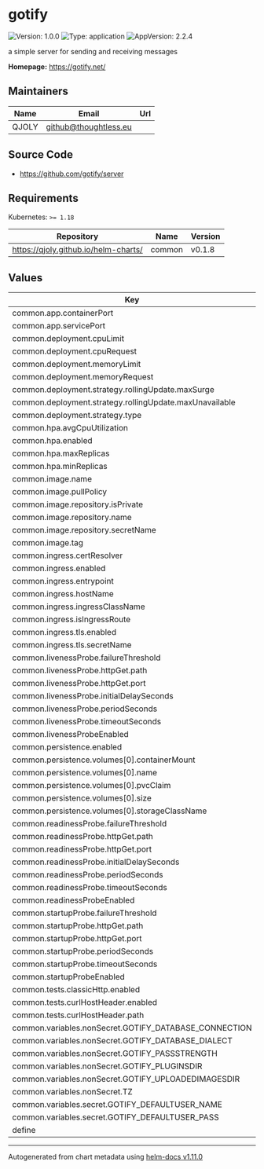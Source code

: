 # gotify

![Version: 1.0.0](https://img.shields.io/badge/Version-1.0.0-informational?style=flat-square) ![Type: application](https://img.shields.io/badge/Type-application-informational?style=flat-square) ![AppVersion: 2.2.4](https://img.shields.io/badge/AppVersion-2.2.4-informational?style=flat-square)

a simple server for sending and receiving messages

**Homepage:** <https://gotify.net/>

## Maintainers

| Name | Email | Url |
| ---- | ------ | --- |
| QJOLY | <github@thoughtless.eu> |  |

## Source Code

* <https://github.com/gotify/server>

## Requirements

Kubernetes: `>= 1.18`

| Repository | Name | Version |
|------------|------|---------|
| https://qjoly.github.io/helm-charts/ | common | v0.1.8 |

## Values

| Key | Type | Default | Description |
|-----|------|---------|-------------|
| common.app.containerPort | int | `80` |  |
| common.app.servicePort | int | `80` |  |
| common.deployment.cpuLimit | string | `nil` |  |
| common.deployment.cpuRequest | string | `nil` |  |
| common.deployment.memoryLimit | string | `nil` |  |
| common.deployment.memoryRequest | string | `nil` |  |
| common.deployment.strategy.rollingUpdate.maxSurge | string | `"25%"` |  |
| common.deployment.strategy.rollingUpdate.maxUnavailable | string | `"25%"` |  |
| common.deployment.strategy.type | string | `"RollingUpdate"` |  |
| common.hpa.avgCpuUtilization | int | `50` |  |
| common.hpa.enabled | bool | `false` |  |
| common.hpa.maxReplicas | int | `2` |  |
| common.hpa.minReplicas | int | `1` |  |
| common.image.name | string | `"gotify/server"` |  |
| common.image.pullPolicy | string | `"Always"` |  |
| common.image.repository.isPrivate | bool | `false` |  |
| common.image.repository.name | string | `nil` |  |
| common.image.repository.secretName | string | `nil` |  |
| common.image.tag | string | `"2.2.4"` |  |
| common.ingress.certResolver | string | `"letsencrypt"` |  |
| common.ingress.enabled | bool | `false` |  |
| common.ingress.entrypoint | string | `"websecure"` |  |
| common.ingress.hostName | string | `"gotify.thoughtless.eu"` |  |
| common.ingress.ingressClassName | string | `"istio"` |  |
| common.ingress.isIngressRoute | bool | `true` |  |
| common.ingress.tls.enabled | bool | `true` |  |
| common.ingress.tls.secretName | string | `""` |  |
| common.livenessProbe.failureThreshold | int | `1` |  |
| common.livenessProbe.httpGet.path | string | `"/"` |  |
| common.livenessProbe.httpGet.port | int | `80` |  |
| common.livenessProbe.initialDelaySeconds | int | `30` |  |
| common.livenessProbe.periodSeconds | int | `60` |  |
| common.livenessProbe.timeoutSeconds | int | `3` |  |
| common.livenessProbeEnabled | bool | `true` |  |
| common.persistence.enabled | bool | `true` |  |
| common.persistence.volumes[0].containerMount | string | `"/app/data/"` |  |
| common.persistence.volumes[0].name | string | `"data"` |  |
| common.persistence.volumes[0].pvcClaim | string | `""` |  |
| common.persistence.volumes[0].size | string | `"2Gi"` |  |
| common.persistence.volumes[0].storageClassName | string | `""` |  |
| common.readinessProbe.failureThreshold | int | `2` |  |
| common.readinessProbe.httpGet.path | string | `"/"` |  |
| common.readinessProbe.httpGet.port | int | `80` |  |
| common.readinessProbe.initialDelaySeconds | int | `30` |  |
| common.readinessProbe.periodSeconds | int | `30` |  |
| common.readinessProbe.timeoutSeconds | int | `3` |  |
| common.readinessProbeEnabled | bool | `true` |  |
| common.startupProbe.failureThreshold | int | `20` |  |
| common.startupProbe.httpGet.path | string | `"/"` |  |
| common.startupProbe.httpGet.port | int | `80` |  |
| common.startupProbe.periodSeconds | int | `10` |  |
| common.startupProbe.timeoutSeconds | int | `1` |  |
| common.startupProbeEnabled | bool | `true` |  |
| common.tests.classicHttp.enabled | bool | `true` |  |
| common.tests.curlHostHeader.enabled | bool | `true` |  |
| common.tests.curlHostHeader.path | string | `"/"` |  |
| common.variables.nonSecret.GOTIFY_DATABASE_CONNECTION | string | `"data/gotify.db"` |  |
| common.variables.nonSecret.GOTIFY_DATABASE_DIALECT | string | `"sqlite3"` |  |
| common.variables.nonSecret.GOTIFY_PASSSTRENGTH | int | `10` |  |
| common.variables.nonSecret.GOTIFY_PLUGINSDIR | string | `"data/plugins"` |  |
| common.variables.nonSecret.GOTIFY_UPLOADEDIMAGESDIR | string | `"data/images"` |  |
| common.variables.nonSecret.TZ | string | `"Europe/Paris"` |  |
| common.variables.secret.GOTIFY_DEFAULTUSER_NAME | string | `"admin"` |  |
| common.variables.secret.GOTIFY_DEFAULTUSER_PASS | string | `"admin"` |  |
| define | int | `80` |  |

----------------------------------------------
Autogenerated from chart metadata using [helm-docs v1.11.0](https://github.com/norwoodj/helm-docs/releases/v1.11.0)
